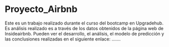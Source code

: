 # Proyecto_Airbnb

Este es un trabajo realizado durante el curso del bootcamp en Upgradehub.
Es análisis realizado es a través de los datos obtenidos de la página web de Insideairbnb.
Pueden ver el desarrollo, el análisis, el modelo de predicción y las conclusiones realizadas en el siguiente enlace: …….


